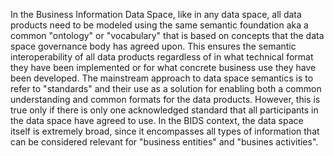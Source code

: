 In the Business Information Data Space, like in any data space, all data products need to be modeled using the same semantic foundation aka a common "ontology" or "vocabulary" that is based on concepts that the data space governance body has agreed upon. This ensures the semantic interoperability of all data products regardless of in what technical format they have been implemented or for what concrete business use they have been developed.
The mainstream approach to data space semantics is to refer to "standards" and their use as a solution for enabling both a common understanding and common formats for the data products. However, this is true only if there is only one acknowledged standard that all participants in the data space have agreed to use. In the BIDS context, the data space itself is extremely broad, since it encompasses all types of information that can be considered relevant for "business entities" and "busines activities".
